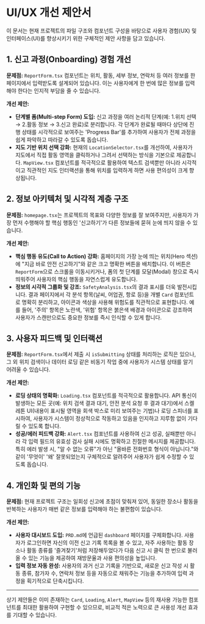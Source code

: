 # UI/UX 개선 제안서

이 문서는 현재 프로젝트의 파일 구조와 컴포넌트 구성을 바탕으로 사용자 경험(UX) 및 인터페이스(UI)를 향상시키기 위한 구체적인 제안 사항을 담고 있습니다.

## 1. 신고 과정(Onboarding) 경험 개선

**문제점:**
`ReportForm.tsx` 컴포넌트는 위치, 활동, 세부 정보, 연락처 등 여러 정보를 한 페이지에서 입력받도록 설계되어 있습니다. 이는 사용자에게 한 번에 많은 정보를 입력해야 한다는 인지적 부담을 줄 수 있습니다.

**개선 제안:**
*   **단계별 폼(Multi-step Form) 도입:** 신고 과정을 여러 논리적 단계(예: 1.위치 선택 → 2.활동 정보 → 3.신고 완료)로 분리합니다. 각 단계가 완료될 때마다 상단에 진행 상태를 시각적으로 보여주는 'Progress Bar'를 추가하여 사용자가 전체 과정을 쉽게 파악하고 따라갈 수 있도록 돕습니다.
*   **지도 기반 위치 선택 강화:** 현재의 `LocationSelector.tsx`를 개선하여, 사용자가 지도에서 직접 활동 영역을 클릭하거나 그려서 선택하는 방식을 기본으로 제공합니다. `MapView.tsx` 컴포넌트를 적극적으로 활용하여 텍스트 검색뿐만 아니라 시각적이고 직관적인 지도 인터랙션을 통해 위치를 입력하게 하면 사용 편의성이 크게 향상됩니다.

## 2. 정보 아키텍처 및 시각적 계층 구조

**문제점:**
`homepage.tsx`는 프로젝트의 목표와 다양한 정보를 잘 보여주지만, 사용자가 가장 먼저 수행해야 할 핵심 행동인 '신고하기'가 다른 정보들에 묻혀 눈에 띄지 않을 수 있습니다.

**개선 제안:**
*   **핵심 행동 유도(Call to Action) 강화:** 홈페이지의 가장 눈에 띄는 위치(Hero 섹션)에 "지금 바로 안전 신고하기"와 같은 크고 명확한 버튼을 배치합니다. 이 버튼은 `ReportForm`으로 스크롤을 이동시키거나, 폼의 첫 단계를 모달(Modal) 창으로 즉시 띄워주어 사용자의 핵심 행동을 자연스럽게 유도합니다.
*   **정보의 시각적 그룹화 및 강조:** `SafetyAnalysis.tsx`의 결과 표시를 더욱 발전시킵니다. 결과 페이지에서 각 분석 항목(날씨, 어업권, 항로 등)을 개별 `Card` 컴포넌트로 명확히 분리하고, 아이콘과 색상을 사용해 위험도를 직관적으로 표현합니다. 예를 들어, '주의' 항목은 노란색, '위험' 항목은 붉은색 배경과 아이콘으로 강조하여 사용자가 스캔만으로도 중요한 정보를 즉시 인식할 수 있게 합니다.

## 3. 사용자 피드백 및 인터랙션

**문제점:**
`ReportForm.tsx`에서 제출 시 `isSubmitting` 상태를 처리하는 로직은 있으나, 그 외 위치 검색이나 데이터 로딩 같은 비동기 작업 중에 사용자가 시스템 상태를 알기 어려울 수 있습니다.

**개선 제안:**
*   **로딩 상태의 명확화:** `Loading.tsx` 컴포넌트를 적극적으로 활용합니다. API 통신이 발생하는 모든 곳(예: 위치 검색 결과 대기, 안전 분석 요청 후 결과 대기)에서 스켈레톤 UI(내용이 표시될 영역을 회색 박스로 미리 보여주는 기법)나 로딩 스피너를 표시하여, 사용자가 시스템이 정상적으로 작동하고 있음을 인지하고 지루함 없이 기다릴 수 있도록 합니다.
*   **성공/에러 피드백 강화:** `Alert.tsx` 컴포넌트를 사용하여 신고 성공, 실패뿐만 아니라 각 입력 필드의 유효성 검사 실패 시에도 명확하고 친절한 메시지를 제공합니다. 특히 에러 발생 시, "알 수 없는 오류"가 아닌 "올바른 전화번호 형식이 아닙니다."와 같이 '무엇이' '왜' 잘못되었는지 구체적으로 알려주어 사용자가 쉽게 수정할 수 있도록 돕습니다.

## 4. 개인화 및 편의 기능

**문제점:**
현재 프로젝트 구조는 일회성 신고에 초점이 맞춰져 있어, 동일한 장소나 활동을 반복하는 사용자가 매번 같은 정보를 입력해야 하는 불편함이 있습니다.

**개선 제안:**
*   **사용자 대시보드 도입:** `PRD.md`에 언급된 `dashboard` 페이지를 구체화합니다. 사용자가 로그인하면 자신의 이전 신고 기록 목록을 볼 수 있고, 자주 사용하는 활동 장소나 활동 종류를 '즐겨찾기'처럼 저장해두었다가 다음 신고 시 클릭 한 번으로 불러올 수 있는 기능을 제공하여 재방문율과 사용 편의성을 높입니다.
*   **입력 정보 자동 완성:** 사용자의 과거 신고 기록을 기반으로, 새로운 신고 작성 시 활동 종류, 참가자 수, 연락처 정보 등을 자동으로 채워주는 기능을 추가하여 입력 과정을 획기적으로 단축시킵니다.

---
상기 제안들은 이미 존재하는 `Card`, `Loading`, `Alert`, `MapView` 등의 재사용 가능한 컴포넌트를 최대한 활용하여 구현할 수 있으므로, 비교적 적은 노력으로 큰 사용성 개선 효과를 기대할 수 있습니다.
